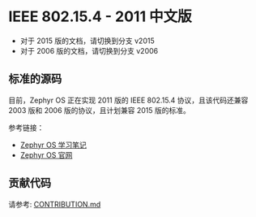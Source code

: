 # IEEE 802.15.4 - 2011 中文版

- 对于 2015 版的文档，请切换到分支 v2015
- 对于 2006 版的文档，请切换到分支 v2006

## 标准的源码

目前，Zephyr OS 正在实现 2011 版的 IEEE 802.15.4 协议，且该代码还兼容 2003 版和 2006 版的协议，且计划兼容 2015 版的标准。

参考链接：
- [Zephyr OS 学习笔记](https://github.com/tidyjiang8/zephyr-inside/blob/master/SUMMARY.md)
- [Zephyr OS 官网](http://zephyrproject.org/)

## 贡献代码

请参考: [CONTRIBUTION.md](CONTRIBUTION.md)
